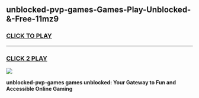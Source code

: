 
## unblocked-pvp-games-Games-Play-Unblocked-&-Free-11mz9
<h3>
<a href="https://premium76.site?title=unblocked-pvp-games&ref=24A">CLICK TO PLAY</a></h3>
<hr>

<h3>
<a href="https://premium76.site?title=unblocked-pvp-games&ref=24A">CLICK 2 PLAY</a>
  
</h3>

<a href="https://premium76.site?title=unblocked-pvp-games&ref=24A"><img src="https://clearcache.store/games.png"></a>


**unblocked-pvp-games games unblocked: Your Gateway to Fun and Accessible Online Gaming**
